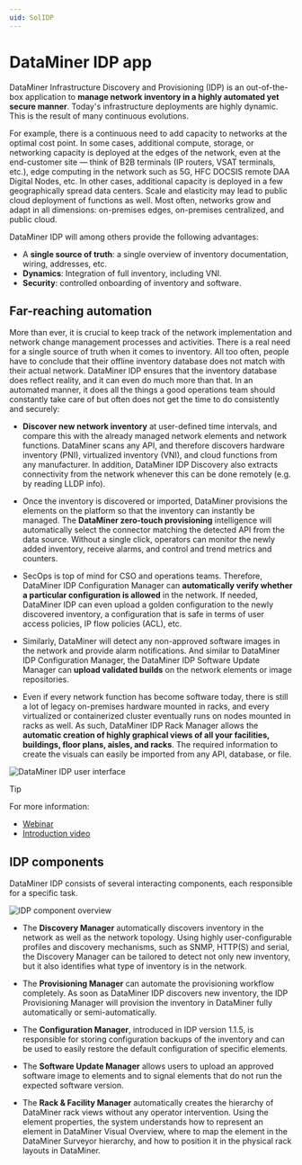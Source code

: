 ```yaml
---
uid: SolIDP
---
```


# DataMiner IDP app

DataMiner Infrastructure Discovery and Provisioning (IDP) is an out-of-the-box application to **manage network inventory in a highly automated yet secure manner**. Today's infrastructure deployments are highly dynamic. This is the result of many continuous evolutions.

For example, there is a continuous need to add capacity to networks at the optimal cost point. In some cases, additional compute, storage, or networking capacity is deployed at the edges of the network, even at the end-customer site — think of B2B terminals (IP routers, VSAT terminals, etc.), edge computing in the network such as 5G, HFC DOCSIS remote DAA Digital Nodes, etc. In other cases, additional capacity is deployed in a few geographically spread data centers. Scale and elasticity may lead to public cloud deployment of functions as well. Most often, networks grow and adapt in all dimensions: on-premises edges, on-premises centralized, and public cloud.

DataMiner IDP will among others provide the following advantages:

- A **single source of truth**: a single overview of inventory documentation, wiring, addresses, etc.
- **Dynamics**: Integration of full inventory, including VNI.
- **Security**: controlled onboarding of inventory and software.

## Far-reaching automation

More than ever, it is crucial to keep track of the network implementation and network change management processes and activities. There is a real need for a single source of truth when it comes to inventory. All too often, people have to conclude that their offline inventory database does not match with their actual network. DataMiner IDP ensures that the inventory database does reflect reality, and it can even do much more than that. In an automated manner, it does all the things a good operations team should constantly take care of but often does not get the time to do consistently and securely:

- **Discover new network inventory** at user-defined time intervals, and compare this with the already managed network elements and network functions. DataMiner scans any API, and therefore discovers hardware inventory (PNI), virtualized inventory (VNI), and cloud functions from any manufacturer. In addition, DataMiner IDP Discovery also extracts connectivity from the network whenever this can be done remotely (e.g. by reading LLDP info).

- Once the inventory is discovered or imported, DataMiner provisions the elements on the platform so that the inventory can instantly be managed. The **DataMiner zero-touch provisioning** intelligence will automatically select the connector matching the detected API from the data source. Without a single click, operators can monitor the newly added inventory, receive alarms, and control and trend metrics and counters.

- SecOps is top of mind for CSO and operations teams. Therefore, DataMiner IDP Configuration Manager can **automatically verify whether a particular configuration is allowed** in the network. If needed, DataMiner IDP can even upload a golden configuration to the newly discovered inventory, a configuration that is safe in terms of user access policies, IP flow policies (ACL), etc.

- Similarly, DataMiner will detect any non-approved software images in the network and provide alarm notifications. And similar to DataMiner IDP Configuration Manager, the DataMiner IDP Software Update Manager can **upload validated builds** on the network elements or image repositories.

- Even if every network function has become software today, there is still a lot of legacy on-premises hardware mounted in racks, and every virtualized or containerized cluster eventually runs on nodes mounted in racks as well. As such, DataMiner IDP Rack Manager allows the **automatic creation of highly graphical views of all your facilities, buildings, floor plans, aisles, and racks**. The required information to create the visuals can easily be imported from any API, database, or file.

![DataMiner IDP user interface](~/user-guide/images/IDP_Dojo_screenshot.jpg)

> [!TIP]
> For more information:
>
> - [Webinar](https://community.dataminer.services/video/experts-insights-dataminer-infrastructure-discovery-and-provisioning-idp/)
> - [Introduction video](https://www.youtube.com/watch?v=DdrSfUBzfOI)

## IDP components

DataMiner IDP consists of several interacting components, each responsible for a specific task.

![IDP component overview](~/user-guide/images/IDP_overview.jpg)

- The **Discovery Manager** automatically discovers inventory in the network as well as the network topology. Using highly user-configurable profiles and discovery mechanisms, such as SNMP, HTTP(S) and serial, the Discovery Manager can be tailored to detect not only new inventory, but it also identifies what type of inventory is in the network.

- The **Provisioning Manager** can automate the provisioning workflow completely. As soon as DataMiner IDP discovers new inventory, the IDP Provisioning Manager will provision the inventory in DataMiner fully automatically or semi-automatically.

- The **Configuration Manager**, introduced in IDP version 1.1.5, is responsible for storing configuration backups of the inventory and can be used to easily restore the default configuration of specific elements.

- The **Software Update Manager** allows users to upload an approved software image to elements and to signal elements that do not run the expected software version.

- The **Rack & Facility Manager** automatically creates the hierarchy of DataMiner rack views without any operator intervention. Using the element properties, the system understands how to represent an element in DataMiner Visual Overview, where to map the element in the DataMiner Surveyor hierarchy, and how to position it in the physical rack layouts in DataMiner.
